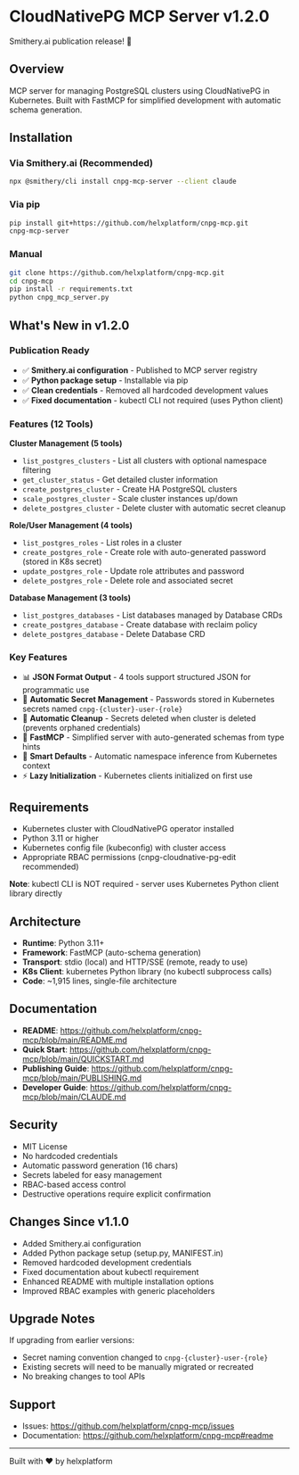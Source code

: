 # CloudNativePG MCP Server v1.2.0

Smithery.ai publication release! 🎉

## Overview
MCP server for managing PostgreSQL clusters using CloudNativePG in Kubernetes. Built with FastMCP for simplified development with automatic schema generation.

## Installation

### Via Smithery.ai (Recommended)
```bash
npx @smithery/cli install cnpg-mcp-server --client claude
```

### Via pip
```bash
pip install git+https://github.com/helxplatform/cnpg-mcp.git
cnpg-mcp-server
```

### Manual
```bash
git clone https://github.com/helxplatform/cnpg-mcp.git
cd cnpg-mcp
pip install -r requirements.txt
python cnpg_mcp_server.py
```

## What's New in v1.2.0

### Publication Ready
- ✅ **Smithery.ai configuration** - Published to MCP server registry
- ✅ **Python package setup** - Installable via pip
- ✅ **Clean credentials** - Removed all hardcoded development values
- ✅ **Fixed documentation** - kubectl CLI not required (uses Python client)

### Features (12 Tools)

**Cluster Management (5 tools)**
- `list_postgres_clusters` - List all clusters with optional namespace filtering
- `get_cluster_status` - Get detailed cluster information
- `create_postgres_cluster` - Create HA PostgreSQL clusters
- `scale_postgres_cluster` - Scale cluster instances up/down
- `delete_postgres_cluster` - Delete cluster with automatic secret cleanup

**Role/User Management (4 tools)**
- `list_postgres_roles` - List roles in a cluster
- `create_postgres_role` - Create role with auto-generated password (stored in K8s secret)
- `update_postgres_role` - Update role attributes and password
- `delete_postgres_role` - Delete role and associated secret

**Database Management (3 tools)**
- `list_postgres_databases` - List databases managed by Database CRDs
- `create_postgres_database` - Create database with reclaim policy
- `delete_postgres_database` - Delete Database CRD

### Key Features
- 📊 **JSON Format Output** - 4 tools support structured JSON for programmatic use
- 🔐 **Automatic Secret Management** - Passwords stored in Kubernetes secrets named `cnpg-{cluster}-user-{role}`
- 🧹 **Automatic Cleanup** - Secrets deleted when cluster is deleted (prevents orphaned credentials)
- 🚀 **FastMCP** - Simplified server with auto-generated schemas from type hints
- 🎯 **Smart Defaults** - Automatic namespace inference from Kubernetes context
- ⚡ **Lazy Initialization** - Kubernetes clients initialized on first use

## Requirements
- Kubernetes cluster with CloudNativePG operator installed
- Python 3.11 or higher
- Kubernetes config file (kubeconfig) with cluster access
- Appropriate RBAC permissions (cnpg-cloudnative-pg-edit recommended)

**Note**: kubectl CLI is NOT required - server uses Kubernetes Python client library directly

## Architecture
- **Runtime**: Python 3.11+
- **Framework**: FastMCP (auto-schema generation)
- **Transport**: stdio (local) and HTTP/SSE (remote, ready to use)
- **K8s Client**: kubernetes Python library (no kubectl subprocess calls)
- **Code**: ~1,915 lines, single-file architecture

## Documentation
- **README**: https://github.com/helxplatform/cnpg-mcp/blob/main/README.md
- **Quick Start**: https://github.com/helxplatform/cnpg-mcp/blob/main/QUICKSTART.md
- **Publishing Guide**: https://github.com/helxplatform/cnpg-mcp/blob/main/PUBLISHING.md
- **Developer Guide**: https://github.com/helxplatform/cnpg-mcp/blob/main/CLAUDE.md

## Security
- MIT License
- No hardcoded credentials
- Automatic password generation (16 chars)
- Secrets labeled for easy management
- RBAC-based access control
- Destructive operations require explicit confirmation

## Changes Since v1.1.0
- Added Smithery.ai configuration
- Added Python package setup (setup.py, MANIFEST.in)
- Removed hardcoded development credentials
- Fixed documentation about kubectl requirement
- Enhanced README with multiple installation options
- Improved RBAC examples with generic placeholders

## Upgrade Notes
If upgrading from earlier versions:
- Secret naming convention changed to `cnpg-{cluster}-user-{role}`
- Existing secrets will need to be manually migrated or recreated
- No breaking changes to tool APIs

## Support
- Issues: https://github.com/helxplatform/cnpg-mcp/issues
- Documentation: https://github.com/helxplatform/cnpg-mcp#readme

---

Built with ❤️ by helxplatform
